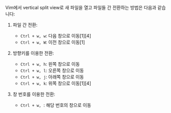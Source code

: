 Vim에서 vertical split view로 새 파일을 열고 파일들 간 전환하는 방법은 다음과 같습니다:

1. 파일 간 전환:
   - `Ctrl + w, w`: 다음 창으로 이동[1][4]
   - `Ctrl + w, W`: 이전 창으로 이동[1]

2. 방향키를 이용한 전환:
   - `Ctrl + w, h`: 왼쪽 창으로 이동
   - `Ctrl + w, l`: 오른쪽 창으로 이동
   - `Ctrl + w, j`: 아래쪽 창으로 이동
   - `Ctrl + w, k`: 위쪽 창으로 이동[1][4]

3. 창 번호를 이용한 전환:
   - `Ctrl + w, `: 해당 번호의 창으로 이동

